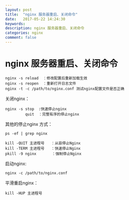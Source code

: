 ```yaml
---
layout: post
title:  "nginx 服务器重启、关闭命令"
date:   2017-05-22 14:24:30
keywords: 
description: nginx 服务器重启、关闭命令
categories: nginx
comment: false
---
```

# nginx 服务器重启、关闭命令
```
nginx -s reload  ：修改配置后重新加载生效
nginx -s reopen  ：重新打开日志文件
nginx -t -c /path/to/nginx.conf 测试nginx配置文件是否正确
```

关闭nginx：

```
nginx -s stop  :快速停止nginx
         quit  ：完整有序的停止nginx
```
其他的停止nginx 方式：

```
ps -ef | grep nginx

kill -QUIT 主进程号   ：从容停止Nginx
kill -TERM 主进程号   ：快速停止Nginx
pkill -9 nginx       ：强制停止Nginx
```

启动nginx:

```
nginx -c /path/to/nginx.conf
```
平滑重启nginx：

```
kill -HUP 主进程号
```

